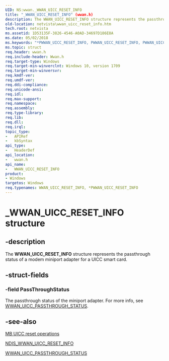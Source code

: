 ```yaml
---
UID: NS:wwan._WWAN_UICC_RESET_INFO
title: "_WWAN_UICC_RESET_INFO" (wwan.h)
description: The WWAN_UICC_RESET_INFO structure represents the passthrough status of a modem miniport adapter for a UICC smart card.
old-location: netvista\wwan_uicc_reset_info.htm
tech.root: netvista
ms.assetid: 1D53135F-3826-4546-A0AD-34697D186E8A
ms.date: 05/02/2018
ms.keywords: "*PWWAN_UICC_RESET_INFO, PWWAN_UICC_RESET_INFO, PWWAN_UICC_RESET_INFO structure pointer [Network Drivers Starting with Windows Vista], WWAN_UICC_RESET_INFO, WWAN_UICC_RESET_INFO structure [Network Drivers Starting with Windows Vista], _WWAN_UICC_RESET_INFO, netvista.wwan_uicc_reset_info, wwan/PWWAN_UICC_RESET_INFO, wwan/WWAN_UICC_RESET_INFO"
ms.topic: struct
req.header: wwan.h
req.include-header: Wwan.h
req.target-type: Windows
req.target-min-winverclnt: Windows 10, version 1709
req.target-min-winversvr: 
req.kmdf-ver: 
req.umdf-ver: 
req.ddi-compliance: 
req.unicode-ansi: 
req.idl: 
req.max-support: 
req.namespace: 
req.assembly: 
req.type-library: 
req.lib: 
req.dll: 
req.irql: 
topic_type:
-	APIRef
-	kbSyntax
api_type:
-	HeaderDef
api_location:
-	wwan.h
api_name:
-	WWAN_UICC_RESET_INFO
product:
- Windows
targetos: Windows
req.typenames: WWAN_UICC_RESET_INFO, *PWWAN_UICC_RESET_INFO
---
```


# _WWAN_UICC_RESET_INFO structure


## -description


The <b>WWAN_UICC_RESET_INFO</b> structure represents the passthrough status of a modem miniport adapter for a UICC smart card.


## -struct-fields




### -field PassThroughStatus

The passthrough status of the miniport adapter. For more info, see <a href="https://msdn.microsoft.com/93D35A64-8394-41C2-BFB8-C8DE93619E75">WWAN_UICC_PASSTHROUGH_STATUS</a>.


## -see-also




<a href="https://docs.microsoft.com/windows-hardware/drivers/network/mb-uicc-reset-operations">MB UICC reset operations</a>



<a href="https://msdn.microsoft.com/9CBAFC44-187A-41ED-9405-1208167AC75D">NDIS_WWAN_UICC_RESET_INFO</a>



<a href="https://msdn.microsoft.com/93D35A64-8394-41C2-BFB8-C8DE93619E75">WWAN_UICC_PASSTHROUGH_STATUS</a>
 

 


